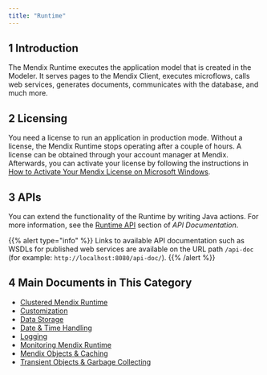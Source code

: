 ```yaml
---
title: "Runtime"
---
```


## 1 Introduction

The Mendix Runtime executes the application model that is created in the Modeler. It serves pages to the Mendix Client, executes microflows, calls web services, generates documents, communicates with the database, and much more.

## 2 Licensing

You need a license to run an application in production mode. Without a license, the Mendix Runtime stops operating after a couple of hours. A license can be obtained through your account manager at Mendix. Afterwards, you can activate your license by following the instructions in [How to Activate Your Mendix License on Microsoft Windows](/developerportal/deploy/activate-a-mendix-license-on-microsoft-windows).

## 3 APIs

You can extend the functionality of the Runtime by writing Java actions. For more information,  see the [Runtime API](/apidocs-mxsdk/apidocs/index#runtime) section of *API Documentation*.

{{% alert type="info" %}}
Links to available API documentation such as WSDLs for published web services are available on the URL path `/api-doc` (for example: `http://localhost:8080/api-doc/`).
{{% /alert %}}

## 4 Main Documents in This Category

* [Clustered Mendix Runtime](clustered-mendix-runtime)
* [Customization](custom-settings)
* [Data Storage](data-storage)
* [Date & Time Handling](datetime-handling-faq)
* [Logging](logging)
* [Monitoring Mendix Runtime](monitoring-mendix-runtime)
* [Mendix Objects & Caching](objects-and-caching)
* [Transient Objects & Garbage Collecting](transient-objects-garbage-collecting)
